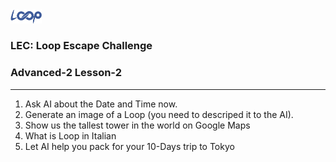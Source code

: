 <img src='../loop.png' width='10%'>

### LEC: Loop Escape Challenge
### Advanced-2 Lesson-2
---
1. Ask AI about the Date and Time now.
2. Generate an image of a Loop (you need to descriped it to the AI).
3. Show us the tallest tower in the world on Google Maps
4. What is Loop in Italian
5. Let AI help you pack for your 10-Days trip to Tokyo
